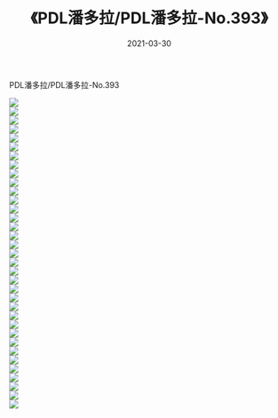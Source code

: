 ﻿---
layout: post
title:  《PDL潘多拉/PDL潘多拉-No.393》
date:   2021-03-30
img: http://pic.660000.xyz/1:/网络美图/2021/PDL潘多拉/PDL潘多拉-No.393/000.jpg
categories: [美女, 清纯, 唯美]
---

PDL潘多拉/PDL潘多拉-No.393

 ![](http://pic.660000.xyz/1:/网络美图/2021/PDL潘多拉/PDL潘多拉-No.393/001.jpg) <br>![](http://pic.660000.xyz/1:/网络美图/2021/PDL潘多拉/PDL潘多拉-No.393/002.jpg) <br>![](http://pic.660000.xyz/1:/网络美图/2021/PDL潘多拉/PDL潘多拉-No.393/003.jpg) <br>![](http://pic.660000.xyz/1:/网络美图/2021/PDL潘多拉/PDL潘多拉-No.393/004.jpg) <br>![](http://pic.660000.xyz/1:/网络美图/2021/PDL潘多拉/PDL潘多拉-No.393/005.jpg) <br>![](http://pic.660000.xyz/1:/网络美图/2021/PDL潘多拉/PDL潘多拉-No.393/006.jpg) <br>![](http://pic.660000.xyz/1:/网络美图/2021/PDL潘多拉/PDL潘多拉-No.393/007.jpg) <br>![](http://pic.660000.xyz/1:/网络美图/2021/PDL潘多拉/PDL潘多拉-No.393/008.jpg) <br>![](http://pic.660000.xyz/1:/网络美图/2021/PDL潘多拉/PDL潘多拉-No.393/009.jpg) <br>![](http://pic.660000.xyz/1:/网络美图/2021/PDL潘多拉/PDL潘多拉-No.393/010.jpg) <br>![](http://pic.660000.xyz/1:/网络美图/2021/PDL潘多拉/PDL潘多拉-No.393/011.jpg) <br>![](http://pic.660000.xyz/1:/网络美图/2021/PDL潘多拉/PDL潘多拉-No.393/012.jpg) <br>![](http://pic.660000.xyz/1:/网络美图/2021/PDL潘多拉/PDL潘多拉-No.393/013.jpg) <br>![](http://pic.660000.xyz/1:/网络美图/2021/PDL潘多拉/PDL潘多拉-No.393/014.jpg) <br>![](http://pic.660000.xyz/1:/网络美图/2021/PDL潘多拉/PDL潘多拉-No.393/015.jpg) <br>![](http://pic.660000.xyz/1:/网络美图/2021/PDL潘多拉/PDL潘多拉-No.393/016.jpg) <br>![](http://pic.660000.xyz/1:/网络美图/2021/PDL潘多拉/PDL潘多拉-No.393/017.jpg) <br>![](http://pic.660000.xyz/1:/网络美图/2021/PDL潘多拉/PDL潘多拉-No.393/018.jpg) <br>![](http://pic.660000.xyz/1:/网络美图/2021/PDL潘多拉/PDL潘多拉-No.393/019.jpg) <br>![](http://pic.660000.xyz/1:/网络美图/2021/PDL潘多拉/PDL潘多拉-No.393/020.jpg) <br>![](http://pic.660000.xyz/1:/网络美图/2021/PDL潘多拉/PDL潘多拉-No.393/021.jpg) <br>![](http://pic.660000.xyz/1:/网络美图/2021/PDL潘多拉/PDL潘多拉-No.393/022.jpg) <br>![](http://pic.660000.xyz/1:/网络美图/2021/PDL潘多拉/PDL潘多拉-No.393/023.jpg) <br>![](http://pic.660000.xyz/1:/网络美图/2021/PDL潘多拉/PDL潘多拉-No.393/024.jpg) <br>![](http://pic.660000.xyz/1:/网络美图/2021/PDL潘多拉/PDL潘多拉-No.393/025.jpg) <br>![](http://pic.660000.xyz/1:/网络美图/2021/PDL潘多拉/PDL潘多拉-No.393/026.jpg) <br>![](http://pic.660000.xyz/1:/网络美图/2021/PDL潘多拉/PDL潘多拉-No.393/027.jpg) <br>![](http://pic.660000.xyz/1:/网络美图/2021/PDL潘多拉/PDL潘多拉-No.393/028.jpg) <br>![](http://pic.660000.xyz/1:/网络美图/2021/PDL潘多拉/PDL潘多拉-No.393/029.jpg) <br>![](http://pic.660000.xyz/1:/网络美图/2021/PDL潘多拉/PDL潘多拉-No.393/030.jpg) <br>![](http://pic.660000.xyz/1:/网络美图/2021/PDL潘多拉/PDL潘多拉-No.393/031.jpg) <br>![](http://pic.660000.xyz/1:/网络美图/2021/PDL潘多拉/PDL潘多拉-No.393/032.jpg) <br>![](http://pic.660000.xyz/1:/网络美图/2021/PDL潘多拉/PDL潘多拉-No.393/033.jpg) <br>![](http://pic.660000.xyz/1:/网络美图/2021/PDL潘多拉/PDL潘多拉-No.393/034.jpg) <br>![](http://pic.660000.xyz/1:/网络美图/2021/PDL潘多拉/PDL潘多拉-No.393/035.jpg) <br>